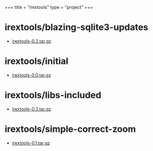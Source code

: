 +++
title = "irextools"
type = "project"
+++

# irextools/blazing-sqlite3-updates
* [irextools-0.2.tar.gz](/irextools/irextools/blazing-sqlite3-updates/irextools-0.2.tar.gz)

# irextools/initial
* [irextools-0.0.tar.gz](/irextools/irextools/initial/irextools-0.0.tar.gz)

# irextools/libs-included
* [irextools-0.3.tar.gz](/irextools/irextools/libs-included/irextools-0.3.tar.gz)

# irextools/simple-correct-zoom
* [irextools-0.1.tar.gz](/irextools/irextools/simple-correct-zoom/irextools-0.1.tar.gz)